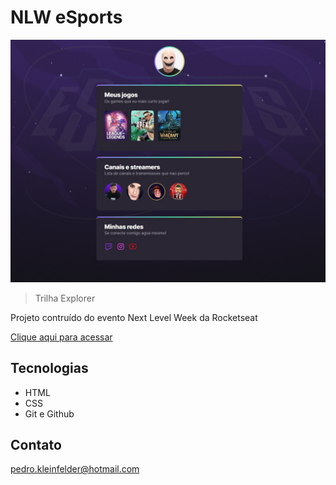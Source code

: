 # NLW eSports

![preview](./.github/preview.jpg)

> Trilha Explorer

Projeto contruído do evento Next Level Week da Rocketseat

[Clique aqui para acessar](https://Pedro-K.github.io/NLW_eSports-Trilha_Explorer)

## Tecnologias

- HTML
- CSS
- Git e Github

## Contato

pedro.kleinfelder@hotmail.com
